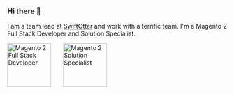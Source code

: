 ### Hi there 👋

I am a team lead at [SwiftOtter](https://swiftotter.com/) and work with a terrific team. I'm a Magento 2 Full Stack Developer and Solution Specialist.

<img src="https://swiftotter.com/media/wysiwyg/full_stack_m2_developer.png" alt="Magento 2 Full Stack Developer" height="100"/> &nbsp; &nbsp; &nbsp; <img src="https://swiftotter.com/media/wysiwyg/big_solution_specialist_m2.jpg" alt="Magento 2 Solution Specialist" height="100"/>

<!--
**bassplayer7/bassplayer7** is a ✨ _special_ ✨ repository because its `README.md` (this file) appears on your GitHub profile.

Here are some ideas to get you started:

- 🔭 I’m currently working on ...
- 🌱 I’m currently learning ...
- 👯 I’m looking to collaborate on ...
- 🤔 I’m looking for help with ...
- 💬 Ask me about ...
- 📫 How to reach me: ...
- 😄 Pronouns: ...
- ⚡ Fun fact: ...
-->
